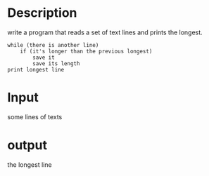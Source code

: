 # Description
write a program that reads a set of text lines and prints the longest.

```
while (there is another line)
    if (it's longer than the previous longest)
        save it
        save its length
print longest line
```
# Input
some lines of texts
# output
the longest line
